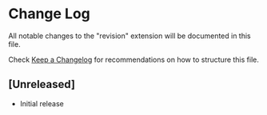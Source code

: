 # Change Log

All notable changes to the "revision" extension will be documented in this file.

Check [Keep a Changelog](http://keepachangelog.com/) for recommendations on how to structure this file.

## [Unreleased]

- Initial release